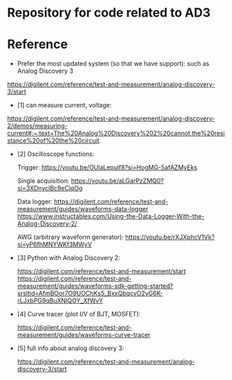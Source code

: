 # Repository for code related to AD3

# Reference

- Prefer the most updated system (so that we have support): such as Analog Discovery 3

https://digilent.com/reference/test-and-measurement/analog-discovery-3/start

- [1] can measure current, voltage: 

https://digilent.com/reference/test-and-measurement/analog-discovery-2/demos/measuring-current#:~:text=The%20Analog%20Discovery%202%20cannot,the%20resistance%20of%20the%20circuit.

- [2] Oscilloscope functions:
	
	Trigger: https://youtu.be/OUlaLepuif8?si=HogMG-5afAZMyEks

	Single acquisition: https://youtu.be/aLGarPzZMQ0?si=3XDnyclBc9eCjqOg

	Data logger:
		https://digilent.com/reference/test-and-measurement/guides/waveforms-data-logger
		https://www.instructables.com/Using-the-Data-Logger-With-the-Analog-Discovery-2/

	AWG (arbitrary waveform generator): https://youtu.be/rXJXphcV1Vk?si=yP6fhMNYWKf3MWyV

- [3] Python with Analog Discovery 2:

	https://digilent.com/reference/test-and-measurement/start
	https://digilent.com/reference/test-and-measurement/guides/waveforms-sdk-getting-started?srsltid=AfmBOor7O9UOChKs5_BxxQbqcvO2yG6K-rLJxbPG9qBuXNIQOY_XfWvY

- [4] Curve tracer (plot I/V of BJT, MOSFET):

	https://digilent.com/reference/test-and-measurement/guides/waveforms-curve-tracer
	
- [5] full info about analog discovery 3:

	https://digilent.com/reference/test-and-measurement/analog-discovery-3/start
	